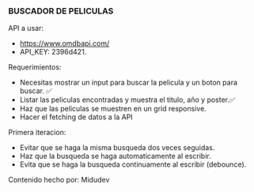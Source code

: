 ### BUSCADOR DE PELICULAS

API a usar:
  - https://www.omdbapi.com/
  - API_KEY: 2396d421.

Requerimientos:
  - Necesitas mostrar un input para buscar la pelicula y un boton para buscar. ✅
  - Listar las peliculas encontradas y muestra el titulo, año y poster.✅
  - Haz que las peliculas se muestren en un grid responsive.
  - Hacer el fetching de datos a la API

Primera iteracion:
  - Evitar que se haga la misma busqueda dos veces seguidas.
  - Haz que la busqueda se haga automaticamente al escribir.
  - Evita que se haga la busqueda continuamente al escribir (debounce).

Contenido hecho por: Midudev